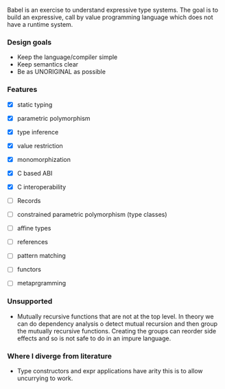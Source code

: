 Babel is an exercise to understand expressive type systems. The goal is to
build an expressive, call by value programming language which does not have a
runtime system.

### Design goals
 - Keep the language/compiler simple
 - Keep semantics clear
 - Be as UNORIGINAL as possible

### Features
 - [x] static typing
 - [x] parametric polymorphism
 - [x] type inference
 - [x] value restriction
 - [x] monomorphization
 - [x] C based ABI
 - [x] C interoperability
 - [ ] Records
 - [ ] constrained parametric polymorphism (type classes)
 - [ ] affine types
 - [ ] references
 - [ ] pattern matching
 - [ ] functors
 - [ ] metaprgramming


### Unsupported
 - Mutually recursive functions that are not at the top level. 
   In theory we can do dependency analysis o detect mutual recursion and then 
   group the mutually recursive functions. Creating the groups can reorder
   side effects and so is not safe to do in an impure language.

### Where I diverge from literature
 - Type constructors and expr applications have arity this is to allow
   uncurrying to work.